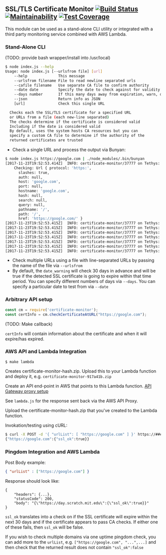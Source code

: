 
## SSL/TLS Certificate Monitor [![Build Status](https://travis-ci.org/colbygk/certificate-monitor.svg?branch=master)](https://travis-ci.org/colbygk/certificate-monitor) [![Maintainability](https://api.codeclimate.com/v1/badges/42125197add664d63c42/maintainability)](https://codeclimate.com/github/colbygk/certificate-monitor/maintainability) [![Test Coverage](https://api.codeclimate.com/v1/badges/42125197add664d63c42/test_coverage)](https://codeclimate.com/github/colbygk/certificate-monitor/test_coverage)

This module can be used as a stand-alone CLI utility or integrated with a third party monitoring service combined with AWS Lambda.

### Stand-Alone CLI

(TODO: provide bash wrapper/install into /usr/local)

```bash
$ node index.js --help
Usage: node index.js [--urlsfrom file] [url]
	--help              This message
	--urlsfrom filename File to read newline separated urls
	--cafile filename   Use separate CA file to confirm authority
	--date date         Specify the date to check against for validity
	--days number       If this many days away from expiration, warn, default 30
	--json              Return info as JSON
	[url]               Check this single URL

  Checks each the SSL/TLS certificate for a specified URL
  or URLs from a file (each new-line separated)
  The checks determine if the certificate is considered valid
  Including if the date is considered valid
  By default, uses the system hosts CA resources but you can
  specify a custom CA file to determine if the authority of the
  returned certificates are trusted
```

* Check a single URL and process the output via Bunyan:

```bash
$ node index.js https://google.com | ./node_modules/.bin/bunyan
[2017-11-23T19:52:53.414Z]  INFO: certificate-monitor/37777 on Tethys:
    Checking: Url { protocol: 'https:',
      slashes: true,
      auth: null,
      host: 'google.com',
      port: null,
      hostname: 'google.com',
      hash: null,
      search: null,
      query: null,
      pathname: '/',
      path: '/',
      href: 'https://google.com/' }
[2017-11-23T19:52:53.415Z]  INFO: certificate-monitor/37777 on Tethys: subject CN: *.google.com
[2017-11-23T19:52:53.415Z]  INFO: certificate-monitor/37777 on Tethys: subject alt: DNS:*.google.com, DNS:*.android.com, DNS:*.appengine.google.com, DNS:*.cloud.google.com, DNS:*.db833953.google.cn, DNS:*.g.co, DNS:*.gcp.gvt2.com, DNS:*.google-analytics.com, DNS:*.google.ca, DNS:*.google.cl, DNS:*.google.co.in, DNS:*.google.co.jp, DNS:*.google.co.uk, DNS:*.google.com.ar, DNS:*.google.com.au, DNS:*.google.com.br, DNS:*.google.com.co, DNS:*.google.com.mx, DNS:*.google.com.tr, DNS:*.google.com.vn, DNS:*.google.de, DNS:*.google.es, DNS:*.google.fr, DNS:*.google.hu, DNS:*.google.it, DNS:*.google.nl, DNS:*.google.pl, DNS:*.google.pt, DNS:*.googleadapis.com, DNS:*.googleapis.cn, DNS:*.googlecommerce.com, DNS:*.googlevideo.com, DNS:*.gstatic.cn, DNS:*.gstatic.com, DNS:*.gvt1.com, DNS:*.gvt2.com, DNS:*.metric.gstatic.com, DNS:*.urchin.com, DNS:*.url.google.com, DNS:*.youtube-nocookie.com, DNS:*.youtube.com, DNS:*.youtubeeducation.com, DNS:*.yt.be, DNS:*.ytimg.com, DNS:android.clients.google.com, DNS:android.com, DNS:developer.android.google.cn, DNS:developers.android.google.cn, DNS:g.co, DNS:goo.gl, DNS:google-analytics.com, DNS:google.com, DNS:googlecommerce.com, DNS:source.android.google.cn, DNS:urchin.com, DNS:www.goo.gl, DNS:youtu.be, DNS:youtube.com, DNS:youtubeeducation.com, DNS:yt.be
[2017-11-23T19:52:53.415Z]  INFO: certificate-monitor/37777 on Tethys: authorized: true
[2017-11-23T19:52:53.415Z]  INFO: certificate-monitor/37777 on Tethys: valid_from: 2017-11-01T13:42:45.000Z
[2017-11-23T19:52:53.415Z]  INFO: certificate-monitor/37777 on Tethys: valid_to: 2018-01-24T13:30:00.000Z
[2017-11-23T19:52:53.415Z]  INFO: certificate-monitor/37777 on Tethys: date_warning: false
[2017-11-23T19:52:53.415Z]  INFO: certificate-monitor/37777 on Tethys: date_checked_against: 2017-11-23T19:52:53.308Z
```

* Check multiple URLs using a file with line-separated URLs by passing the name of the file via `--urlsfrom`
* By default, the `date_warning` will check 30 days in advance and will be true if the detected SSL certificate is going to expire within that time period. You can specify different numbers of days via `--days`. You can specify a particular date to test from via `--date`

### Arbitrary API setup

```javascript
const cm = require('certificate-monitor');
const certInfo = cm.checkCertificateAtURL("https://google.com");
```

(TODO: Make callback)

`certInfo` will contain information about the certificate and when it will expire/has expired.

### AWS API and Lambda Integration

```
$ make lambda
```

Creates certificate-monitor-hash.zip. Upload this to your Lambda function and deploy it, e.g. `certificate-monitor-917a41b.zip`

Create an API end-point in AWS that points to this Lambda function. [API Gateway proxy setup](https://docs.aws.amazon.com/apigateway/latest/developerguide/api-gateway-integration-settings-integration-response.html)

See `lambda.js` for the response sent back via the AWS API Proxy.

Upload the certificate-monitor-hash.zip that you've created to the Lambda function.

Invokation/testing using cURL:

```bash
$ curl -X POST -d '{ "urlList": [ "https://google.com" ] }' https://#########.execute-api.us-east-1.amazonaws.com/prod/certificate-monitor
{"https://google.com":{"ssl_ok":true}}
```

### Pingdom Integration and AWS Lambda

Post Body example:

```json
{ "urlList" : ["https://google.com"] }
```

Response should look like:

```
{
    "headers": {...},
    "statusCode": 200,
    "body": "{\"https://day.scratch.mit.edu\":{\"ssl_ok\":true}}"
}
```

`ssl_ok` translates into a check on if the SSL certificate will expire within the next 30 days and if the certificate appears to pass CA checks. If either one of these fails, then `ssl_ok` will be false.

If you wish to check multiple domains via one uptime pingdom check, you can add more to the `urlList`, e.g. `["https://google.com", "...",...]` and then check that the returned result does not contain `"ssl_ok":false`


